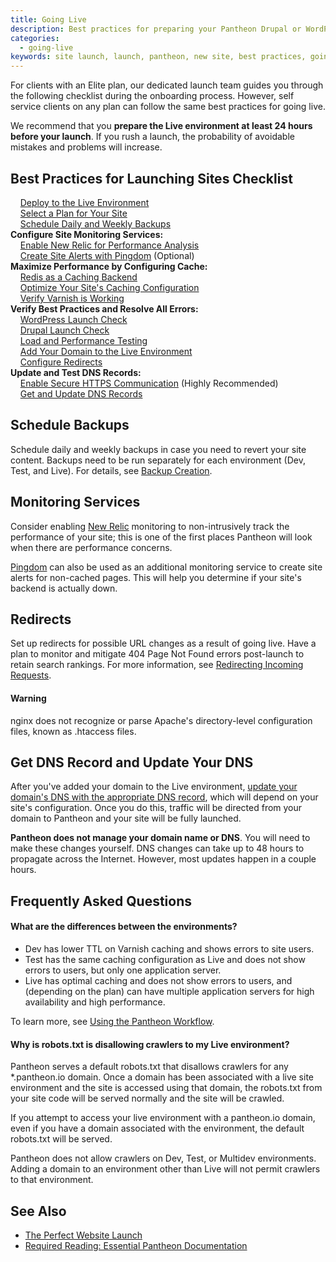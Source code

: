 ```yaml
---
title: Going Live
description: Best practices for preparing your Pantheon Drupal or WordPress site launch.
categories:
  - going-live
keywords: site launch, launch, pantheon, new site, best practices, going live
---
```

For clients with an Elite plan, our dedicated launch team guides you through the following checklist during the onboarding process. However, self service clients on any plan can follow the same best practices for going live.

We recommend that you **prepare the Live environment at least 24 hours before your launch**. If you rush a launch,  the probability of avoidable mistakes and problems will increase.

## Best Practices for Launching Sites Checklist
&nbsp;&nbsp;&nbsp;<span class="glyphicon  glyphicon-unchecked" aria-hidden="true"></span> [Deploy to the Live Environment](/docs/using-the-pantheon-workflow/#3.-deploy-code-to-live)<br>
&nbsp;&nbsp;&nbsp;<span class="glyphicon  glyphicon-unchecked" aria-hidden="true"></span> [Select a Plan for Your Site](/docs/selecting-a-plan/)<br>
&nbsp;&nbsp;&nbsp;<span class="glyphicon  glyphicon-unchecked" aria-hidden="true"></span> [Schedule Daily and Weekly Backups](#schedule-backups)<br>
**Configure Site Monitoring Services:**<br>
&nbsp;&nbsp;&nbsp;<span class="glyphicon  glyphicon-unchecked" aria-hidden="true"></span> [Enable New Relic for Performance Analysis](#monitoring-services)<br>
&nbsp;&nbsp;&nbsp;<span class="glyphicon  glyphicon-unchecked" aria-hidden="true"></span> [Create Site Alerts with Pingdom](#monitoring-services) (Optional)<br>
**Maximize Performance by Configuring Cache:**<br>
&nbsp;&nbsp;&nbsp;<span class="glyphicon  glyphicon-unchecked" aria-hidden="true"></span> [Redis as a Caching Backend](/docs/redis-as-a-caching-backend)<br>
&nbsp;&nbsp;&nbsp;<span class="glyphicon  glyphicon-unchecked" aria-hidden="true"></span> [Optimize Your Site's Caching Configuration](/docs/)<br>
&nbsp;&nbsp;&nbsp;<span class="glyphicon  glyphicon-unchecked" aria-hidden="true"></span> [Verify Varnish is Working](/docs/testing-varnish)<br>
**Verify Best Practices and Resolve All Errors:**<br>
&nbsp;&nbsp;&nbsp;<span class="glyphicon  glyphicon-unchecked" aria-hidden="true"></span> [WordPress Launch Check](/docs/launch-check-wordpress-performance-and-configuration-analysis/)<br>
&nbsp;&nbsp;&nbsp;<span class="glyphicon  glyphicon-unchecked" aria-hidden="true"></span> [Drupal Launch Check](/docs//launch-check-drupal-performance-and-configuration-analysis/)<br>
&nbsp;&nbsp;&nbsp;<span class="glyphicon  glyphicon-unchecked" aria-hidden="true"></span> [Load and Performance Testing](/docs/load-and-performance-testing/)<br>
&nbsp;&nbsp;&nbsp;<span class="glyphicon  glyphicon-unchecked" aria-hidden="true"></span> <a href="/docs/domains#step-2-add-domains-to-the-site-environment" data-proofer-ignore>Add Your Domain to the Live Environment</a><br>
&nbsp;&nbsp;&nbsp;<span class="glyphicon  glyphicon-unchecked" aria-hidden="true"></span>  [Configure Redirects](#redirects)<br>
**Update and Test DNS Records:**<br>
&nbsp;&nbsp;&nbsp;<span class="glyphicon  glyphicon-unchecked" aria-hidden="true"></span> [Enable Secure HTTPS Communication](/docs/adding-a-ssl-certificate-for-secure-https-communication) (Highly Recommended)<br>
&nbsp;&nbsp;&nbsp;<span class="glyphicon  glyphicon-unchecked" aria-hidden="true"></span> [Get and Update DNS Records](#get-dns-record-and-update-your-dns)<br>


## Schedule Backups

Schedule daily and weekly backups in case you need to revert your site content. Backups need to be run separately for each environment (Dev, Test, and Live). For details, see [Backup Creation](/docs/backup-creation).

## Monitoring Services

Consider enabling [New Relic](/docs/new-relic-performance-analysis/) monitoring to non-intrusively track the performance of your site; this is one of the first places Pantheon will look when there are performance concerns.

[Pingdom](https://www.pingdom.com/) can also be used as an additional monitoring service to create site alerts for non-cached pages. This will help you determine if your site's backend is actually down.

##  Redirects

Set up redirects for possible URL changes as a result of going live. Have a plan to monitor and mitigate 404 Page Not Found errors post-launch to retain search rankings. For more information, see [Redirecting Incoming Requests](/docs/redirect-incoming-requests/).
<div class="alert alert-danger" role="alert">
<h4>Warning</h4>
nginx does not recognize or parse Apache's directory-level configuration files, known as .htaccess files.</div>

## Get DNS Record and Update Your DNS

After you've added your domain to the Live environment, <a href="/docs/#step-3-configure-your-dns" data-proofer-ignore>update your domain's DNS with the appropriate DNS record</a>, which will depend on your site's configuration. Once you do this, traffic will be directed from your domain to Pantheon and your site will be fully launched.

**Pantheon does not manage your domain name or DNS**. You will need to make these changes yourself. DNS changes can take up to 48 hours to propagate across the Internet. However, most updates happen in a couple hours.

## Frequently Asked Questions

#### What are the differences between the environments?

- Dev has lower TTL on Varnish caching and shows errors to site users.
- Test has the same caching configuration as Live and does not show errors to users, but only one application server.
- Live has optimal caching and does not show errors to users, and (depending on the plan) can have multiple application servers for high availability and high performance.

To learn more, see [Using the Pantheon Workflow](/docs/using-the-pantheon-workflow/).

#### Why is robots.txt is disallowing crawlers to my Live environment?

Pantheon serves a default robots.txt that disallows crawlers for any \*.pantheon.io domain. Once a domain has been associated with a live site environment and the site is accessed using that domain, the robots.txt from your site code will be served normally and the site will be crawled.

If you attempt to access your live environment with a pantheon.io domain, even if you have a domain associated with the environment, the default robots.txt will be served.

Pantheon does not allow crawlers on Dev, Test, or Multidev environments. Adding a domain to an environment other than Live will not permit crawlers to that environment.


## See Also
- [The Perfect Website Launch <span class="glyphicon  glyphicon-book" aria-hidden="true"></span>](https://pantheon.io/sites/default/files/perfect-website-launch-pantheon-ebook.pdf)
- [Required Reading: Essential Pantheon Documentation](/docs/required-reading-essential-pantheon-documentation/)

